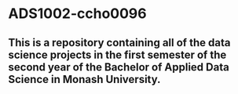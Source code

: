 # ADS1002-ccho0096
## This is a repository containing all of the data science projects in the first semester of the second year of the Bachelor of Applied Data Science in Monash University.

